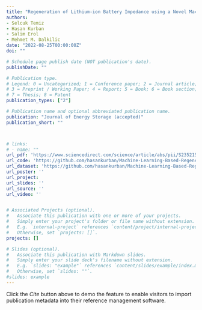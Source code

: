 ```yaml
---
title: "Regeneration of Lithium-ion Battery Impedance using a Novel Machine Learning Framework and Minimal Empirical Data"
authors:
- Selcuk Temiz
- Hasan Kurban
- Salim Erol
- Mehmet M. Dalkilic
date: "2022-08-25T00:00:00Z"
doi: ""

# Schedule page publish date (NOT publication's date).
publishDate: ""

# Publication type.
# Legend: 0 = Uncategorized; 1 = Conference paper; 2 = Journal article;
# 3 = Preprint / Working Paper; 4 = Report; 5 = Book; 6 = Book section;
# 7 = Thesis; 8 = Patent
publication_types: ["2"]

# Publication name and optional abbreviated publication name.
publication: "Journal of Energy Storage (accepted)"
publication_short: ""



# links:
# - name: ""
url_pdf: 'https://www.sciencedirect.com/science/article/abs/pii/S2352152X22010246'
url_code: 'https://github.com/hasankurban/Machine-Learning-Based-Regeneration-of-Li-ion-Battery-Impedance'
url_dataset: 'https://github.com/hasankurban/Machine-Learning-Based-Regeneration-of-Li-ion-Battery-Impedance'
url_poster: ''
url_project: 
url_slides: ''
url_source: ''
url_video: ''


# Associated Projects (optional).
#   Associate this publication with one or more of your projects.
#   Simply enter your project's folder or file name without extension.
#   E.g. `internal-project` references `content/project/internal-project/index.md`.
#   Otherwise, set `projects: []`.
projects: []

# Slides (optional).
#   Associate this publication with Markdown slides.
#   Simply enter your slide deck's filename without extension.
#   E.g. `slides: "example"` references `content/slides/example/index.md`.
#   Otherwise, set `slides: ""`.
#slides: example
---
```



Click the *Cite* button above to demo the feature to enable visitors to import publication metadata into their reference management software.




